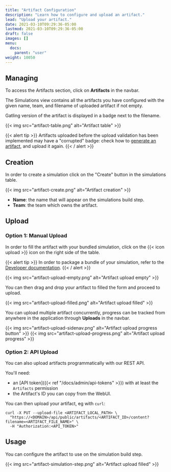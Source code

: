 ```yaml
---
title: "Artifact Configuration"
description: "Learn how to configure and upload an artifact."
lead: "Upload your artifact."
date: 2021-03-10T09:29:36-05:00
lastmod: 2021-03-10T09:29:36-05:00
draft: false
images: []
menu:
  docs:
    parent: "user"
weight: 10050
---
```


## Managing

To access the Artifacts section, click on **Artifacts** in the navbar.

The Simulations view contains all the artifacts you have configured with the given name, team, and filename of uploaded artifact if not empty.

Gatling version of the artifact is displayed in a badge next to the filename.

{{< img src="artifact-table.png" alt="Artifact table" >}}

{{< alert tip >}}
Artifacts uploaded before the upload validation has been implemented may have a "corrupted" badge:
check how to [generate an artifact](/docs/user/artifact_gen/), and upload it again.
{{< / alert >}}

## Creation

In order to create a simulation click on the "Create" button in the simulations table.

{{< img src="artifact-create.png" alt="Artifact creation" >}}

- **Name**: the name that will appear on the simulations build step.
- **Team**: the team which owns the artifact.

## Upload

### Option 1: Manual Upload

In order to fill the artifact with your bundled simulation, click on the {{< icon upload >}} icon on the right side of the table.

{{< alert tip >}}
  In order to package a bundle of your simulation, refer to the [Developer documentation](/docs/user/artifact_gen/).
{{< / alert >}}

{{< img src="artifact-upload-empty.png" alt="Artifact upload empty" >}}

You can then drag and drop your artifact to filled the form and proceed to upload.

{{< img src="artifact-upload-filled.png" alt="Artifact upload filled" >}}

You can upload multiple artifact concurrently, progress can be tracked from anywhere in the application through **Uploads** in the navbar.

{{< img src="artifact-upload-sidenav.png" alt="Artifact upload progress button" >}}
{{< img src="artifact-upload-progress.png" alt="Artifact upload progress" >}}

### Option 2: API Upload

You can also upload artifacts programmatically with our REST API.

You'll need:
* an [API token]({{< ref "/docs/admin/api-tokens" >}}) with at least the `Artifacts` permission
* the Artifact's ID you can copy from the WebUI.

You can then upload your artifact, eg with `curl`:

```
curl -X PUT --upload-file <ARTIFACT_LOCAL_PATH> \
  "https://<DOMAIN>/api/public/artifacts/<ARTIFACT_ID>/content?filename=<ARTIFACT_FILE_NAME>" \
  -H "Authorization:<API_TOKEN>"
```

## Usage

You can configure the artifact to use on the simulation build step.

{{< img src="artifact-simulation-step.png" alt="Artifact upload filled" >}}
